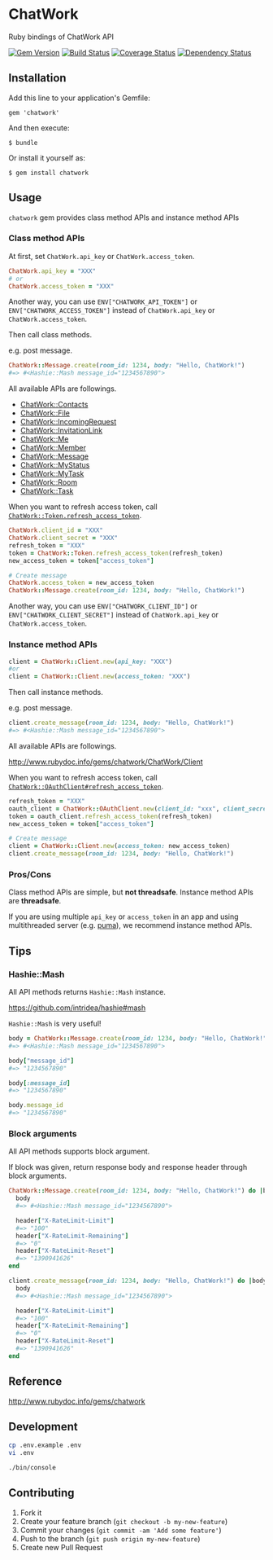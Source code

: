 # ChatWork

Ruby bindings of ChatWork API

[![Gem Version](https://badge.fury.io/rb/chatwork.svg)](https://badge.fury.io/rb/chatwork)
[![Build Status](https://travis-ci.org/asonas/chatwork-ruby.svg?branch=master)](https://travis-ci.org/asonas/chatwork-ruby)
[![Coverage Status](https://coveralls.io/repos/github/asonas/chatwork-ruby/badge.svg?branch=master)](https://coveralls.io/github/asonas/chatwork-ruby)
[![Dependency Status](https://gemnasium.com/badges/github.com/asonas/chatwork-ruby.svg)](https://gemnasium.com/github.com/asonas/chatwork-ruby)

## Installation

Add this line to your application's Gemfile:

    gem 'chatwork'

And then execute:

    $ bundle

Or install it yourself as:

    $ gem install chatwork

## Usage
`chatwork` gem provides class method APIs and instance method APIs

### Class method APIs
At first, set `ChatWork.api_key` or `ChatWork.access_token`.

```ruby
ChatWork.api_key = "XXX"
# or
ChatWork.access_token = "XXX"
```

Another way, you can use `ENV["CHATWORK_API_TOKEN"]` or `ENV["CHATWORK_ACCESS_TOKEN"]` instead of `ChatWork.api_key` or `ChatWork.access_token`.

Then call class methods.

e.g. post message.

```ruby
ChatWork::Message.create(room_id: 1234, body: "Hello, ChatWork!")
#=> #<Hashie::Mash message_id="1234567890">
```

All available APIs are followings.

* [ChatWork::Contacts](lib/chatwork/contacts.rb)
* [ChatWork::File](lib/chatwork/file.rb)
* [ChatWork::IncomingRequest](lib/chatwork/incoming_request.rb)
* [ChatWork::InvitationLink](lib/chatwork/invitation_link.rb)
* [ChatWork::Me](lib/chatwork/me.rb)
* [ChatWork::Member](lib/chatwork/member.rb)
* [ChatWork::Message](lib/chatwork/message.rb)
* [ChatWork::MyStatus](lib/chatwork/my_status.rb)
* [ChatWork::MyTask](lib/chatwork/my_task.rb)
* [ChatWork::Room](lib/chatwork/room.rb)
* [ChatWork::Task](lib/chatwork/task.rb)

When you want to refresh access token, call [`ChatWork::Token.refresh_access_token`](lib/chatwork/token.rb).

```ruby
ChatWork.client_id = "XXX"
ChatWork.client_secret = "XXX"
refresh_token = "XXX"
token = ChatWork::Token.refresh_access_token(refresh_token)
new_access_token = token["access_token"]

# Create message
ChatWork.access_token = new_access_token
ChatWork::Message.create(room_id: 1234, body: "Hello, ChatWork!")
```

Another way, you can use `ENV["CHATWORK_CLIENT_ID"]` or `ENV["CHATWORK_CLIENT_SECRET"]` instead of `ChatWork.api_key` or `ChatWork.access_token`.

### Instance method APIs
```ruby
client = ChatWork::Client.new(api_key: "XXX")
#or
client = ChatWork::Client.new(access_token: "XXX")
```

Then call instance methods.

e.g. post message.

```ruby
client.create_message(room_id: 1234, body: "Hello, ChatWork!")
#=> #<Hashie::Mash message_id="1234567890">
```

All available APIs are followings.

http://www.rubydoc.info/gems/chatwork/ChatWork/Client

When you want to refresh access token, call [`ChatWork::OAuthClient#refresh_access_token`](lib/chatwork/oauth_client/token_methods.rb).

```ruby
refresh_token = "XXX"
oauth_client = ChatWork::OAuthClient.new(client_id: "xxx", client_secret: "xxx")
token = oauth_client.refresh_access_token(refresh_token)
new_access_token = token["access_token"]

# Create message
client = ChatWork::Client.new(access_token: new_access_token)
client.create_message(room_id: 1234, body: "Hello, ChatWork!")
```

### Pros/Cons
Class method APIs are simple, but **not threadsafe**. Instance method APIs are **threadsafe**.

If you are using multiple `api_key` or `access_token` in an app and using multithreaded server (e.g. [puma](https://github.com/puma/puma)), we recommend instance method APIs.

## Tips
### Hashie::Mash
All API methods returns `Hashie::Mash` instance.

https://github.com/intridea/hashie#mash

`Hashie::Mash` is very useful!

```ruby
body = ChatWork::Message.create(room_id: 1234, body: "Hello, ChatWork!")
#=> #<Hashie::Mash message_id="1234567890">

body["message_id"]
#=> "1234567890"

body[:message_id]
#=> "1234567890"

body.message_id
#=> "1234567890"
```

### Block arguments
All API methods supports block argument.

If block was given, return response body and response header through block arguments.

```ruby
ChatWork::Message.create(room_id: 1234, body: "Hello, ChatWork!") do |body, header|
  body
  #=> #<Hashie::Mash message_id="1234567890">

  header["X-RateLimit-Limit"]
  #=> "100"
  header["X-RateLimit-Remaining"]
  #=> "0"
  header["X-RateLimit-Reset"]
  #=> "1390941626"
end
```

```ruby
client.create_message(room_id: 1234, body: "Hello, ChatWork!") do |body, header|
  body
  #=> #<Hashie::Mash message_id="1234567890">

  header["X-RateLimit-Limit"]
  #=> "100"
  header["X-RateLimit-Remaining"]
  #=> "0"
  header["X-RateLimit-Reset"]
  #=> "1390941626"
end
```

## Reference
http://www.rubydoc.info/gems/chatwork

## Development
```bash
cp .env.example .env
vi .env

./bin/console
```

## Contributing

1. Fork it
2. Create your feature branch (`git checkout -b my-new-feature`)
3. Commit your changes (`git commit -am 'Add some feature'`)
4. Push to the branch (`git push origin my-new-feature`)
5. Create new Pull Request
